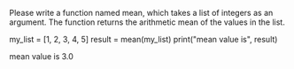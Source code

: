 Please write a function named mean, which takes a list of integers as an argument. The function returns the arithmetic mean of the values in the list.

my_list = [1, 2, 3, 4, 5]
result = mean(my_list)
print("mean value is", result)

mean value is 3.0